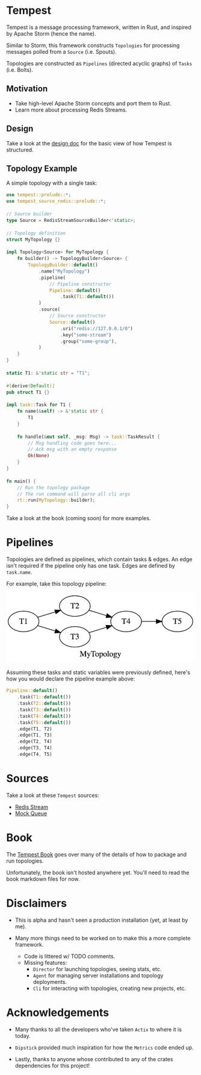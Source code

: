 # Tempest

Tempest is a message processing framework, written in Rust, and inspired by Apache Storm (hence the name).

Similar to Storm, this framework constructs `Topologies` for processing messages polled from a `Source` (i.e. Spouts).

Topologies are constructed as `Pipelines` (directed acyclic graphs) of `Tasks` (i.e. Bolts).

## Motivation

- Take high-level Apache Storm concepts and port them to Rust.
- Learn more about processing Redis Streams.

## Design

Take a look at the [design doc](DESIGN.md) for the basic view of how Tempest is structured.

## Topology Example

A simple topology with a single task:

```rust
use tempest::prelude::*;
use tempest_source_redis::prelude::*;

// Source builder
type Source = RedisStreamSourceBuilder<'static>;

// Topology definition
struct MyTopology {}

impl Topology<Source> for MyTopology {
    fn builder() -> TopologyBuilder<Source> {
        TopologyBuilder::default()
            .name("MyTopology")
            .pipeline(
                // Pipeline constructor
                Pipeline::default()
                    .task(T1::default())
            )
            .source(
                // Source constructor
                Source::default()
                    .uri("redis://127.0.0.1/0")
                    .key("some-stream")
                    .group("some-group"),
            )
    }
}

static T1: &'static str = "T1";

#[derive(Default)]
pub struct T1 {}

impl task::Task for T1 {
    fn name(&self) -> &'static str {
        T1
    }

    fn handle(&mut self, _msg: Msg) -> task::TaskResult {
        // Msg handling code goes here...
        // Ack msg with an empty response
        Ok(None)
    }
}

fn main() {
    // Run the topology package
    // The run command will parse all cli args
    rt::run(MyTopology::builder);
}
```

Take a look at the book (coming soon) for more examples.

# Pipelines

Topologies are defined as pipelines, which contain tasks & edges. An edge isn't required if the pipeline only has one task. Edges are defined by `task.name`.

For example, take this topology pipeline:

![pipeline-example.png](assets/pipeline-example.png)

Assuming these tasks and static variables were previously defined, here's how you would declare the pipeline example above:

```rust
Pipeline::default()
    .task(T1::default())
    .task(T2::default())
    .task(T3::default())
    .task(T4::default())
    .task(T5::default())
    .edge(T1, T2)
    .edge(T1, T3)
    .edge(T2, T4)
    .edge(T3, T4)
    .edge(T4, T5)
```

# Sources

Take a look at these `Tempest` sources:

- [Redis Stream](https://github.com/grippy/tempest/tree/master/tempest-source-redis)
- [Mock Queue](https://github.com/grippy/tempest/tree/master/tempest-source-mock)

# Book

The [Tempest Book](https://github.com/grippy/tempest/tree/master/tempest-book) goes over many of the details of how to package and run topologies. 

Unfortunately, the book isn't hosted anywhere yet. You'll need to read the book markdown files for now.

# Disclaimers

- This is alpha and hasn't seen a production installation (yet, at least by me).

- Many more things need to be worked on to make this a more complete framework.
    - Code is littered w/ TODO comments.
    - Missing features:
        - `Director` for launching topologies, seeing stats, etc.
        - `Agent` for managing server installations and topology deployments.
        - `Cli` for interacting with topologies, creating new projects, etc.

# Acknowledgements

- Many thanks to all the developers who've taken `Actix` to where it is today.

- `Dipstick` provided much inspiration for how the `Metrics` code ended up.

- Lastly, thanks to anyone whose contributed to any of the crates dependencies for this project!
